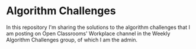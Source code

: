 # Algorithm Challenges

In this repository I'm sharing the solutions to the algorithm challenges that I am posting on Open Classrooms' Workplace channel in the Weekly Algorithm Challenges group, of which I am the admin.  